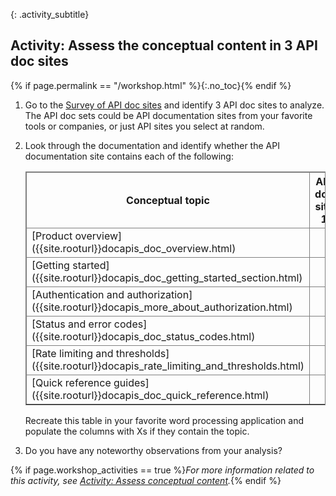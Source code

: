 {: .activity_subtitle}
## <i class="fa fa-user-circle"></i> Activity: Assess the conceptual content in 3 API doc sites
{% if page.permalink == "/workshop.html" %}{:.no_toc}{% endif %}

1.  Go to the [Survey of API doc sites]({{site.rooturl}}pubapis_apilist.html) and identify 3 API doc sites to analyze. The API doc sets could be API documentation sites from your favorite tools or companies, or just API sites you select at random.
2.  Look through the documentation and identify whether the API documentation site contains each of the following:

    <style>
    table, th, td {
       border: 1px solid gray;
    }
    </style>
    <table >
       <colgroup>
          <col width="40%" />
          <col width="20%" />
          <col width="20%" />
          <col width="20%" />
       </colgroup>
       <thead>
          <tr>
             <th markdown="span">Conceptual topic</th>
             <th markdown="span">API doc site 1</th>
             <th markdown="span">API doc site 1</th>
             <th markdown="span">API doc site 1</th>
          </tr>
       </thead>
       <tbody>
          <tr>
             <td markdown="span">[Product overview]({{site.rooturl}}docapis_doc_overview.html)</td>
             <td markdown="span"></td>
             <td markdown="span"></td>
             <td markdown="span"></td>
          </tr>
          <tr>
             <td markdown="span">[Getting started]({{site.rooturl}}docapis_doc_getting_started_section.html)</td>
             <td markdown="span"></td>
             <td markdown="span"></td>
             <td markdown="span"></td>
          </tr>
          <tr>
             <td markdown="span">[Authentication and authorization]({{site.rooturl}}docapis_more_about_authorization.html)</td>
             <td markdown="span"></td>
             <td markdown="span"></td>
             <td markdown="span"></td>
          </tr>
          <tr>
             <td markdown="span">[Status and error codes]({{site.rooturl}}docapis_doc_status_codes.html)</td>
             <td markdown="span"></td>
             <td markdown="span"></td>
             <td markdown="span"></td>
          </tr>
          <tr>
             <td markdown="span">[Rate limiting and thresholds]({{site.rooturl}}docapis_rate_limiting_and_thresholds.html)</td>
             <td markdown="span"></td>
             <td markdown="span"></td>
             <td markdown="span"></td>
          </tr>
          <tr>
             <td markdown="span">[Quick reference guides]({{site.rooturl}}docapis_doc_quick_reference.html)</td>
             <td markdown="span"></td>
             <td markdown="span"></td>
             <td markdown="span"></td>
          </tr>
          <tr>
       </tbody>
    </table>    

    Recreate this table in your favorite word processing application and populate the columns with Xs if they contain the topic.

3.  Do you have any noteworthy observations from your analysis?

{% if page.workshop_activities == true %}*For more information related to this activity, see [Activity: Assess conceptual content]({{site.rooturl}}docapis_concept_activity.html).*{% endif %}
